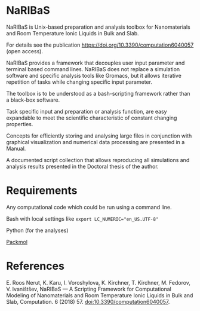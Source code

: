 # NaRIBaS

NaRIBaS is Unix-based preparation and analysis toolbox for Nanomaterials and Room Temperature Ionic Liquids in Bulk and Slab.

For details see the publication https://doi.org/10.3390/computation6040057 (open access).

NaRIBaS provides a framework that decouples user input parameter and terminal based command lines. NaRIBaS does not replace a simulation software and specific analysis tools like Gromacs, but it allows iterative repetition of tasks while changing specific input parameter.

The toolbox is to be understood as a bash-scripting framework rather than a black-box software.

Task specific input and preparation or analysis function, are easy expandable to meet the scientific characteristic of constant changing properties.

Concepts for efficiently storing and analysing large files in conjunction with graphical visualization and numerical data processing are presented in a Manual.

A documented script collection that allows reproducing all simulations and analysis results presented in the Doctoral thesis of the author.

# Requirements

Any computational code which could be run using a command line.

Bash with local settings like `export LC_NUMERIC="en_US.UTF-8"`

Python (for the analyses)

[Packmol](http://www.ime.unicamp.br/~martinez/packmol/)

# References

E. Roos Nerut, K. Karu, I. Voroshylova, K. Kirchner, T. Kirchner, M. Fedorov, V. Ivaništšev, NaRIBaS — A Scripting Framework for Computational Modeling of Nanomaterials and Room Temperature Ionic Liquids in Bulk and Slab, Computation. 6 (2018) 57. [doi:10.3390/computation6040057](https://doi.org/10.3390/computation6040057).

